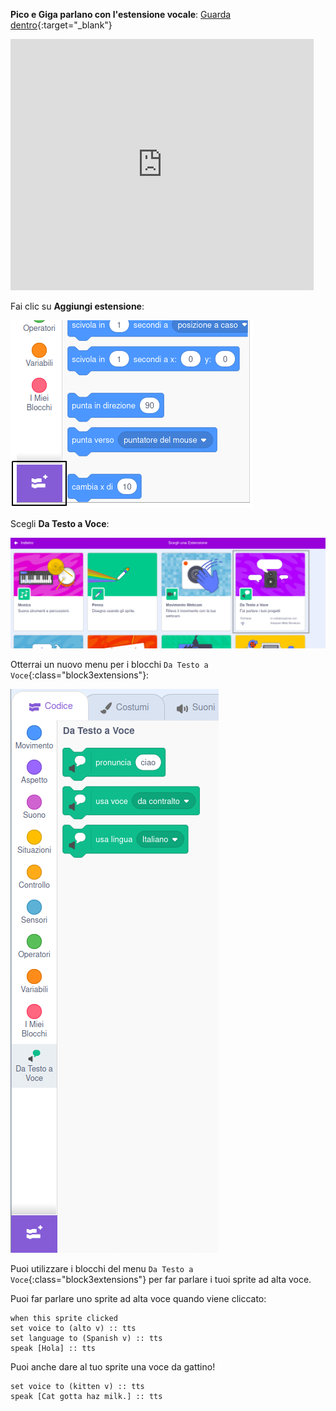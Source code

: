 **Pico e Giga parlano con l'estensione vocale**: [Guarda dentro](https://scratch.mit.edu/projects/499373708/editor){:target="_blank"}

<div class="scratch-preview">
  <iframe allowtransparency="true" width="485" height="402" src="https://scratch.mit.edu/projects/embed/499373708/?autostart=false" frameborder="0"></iframe>
</div>

Fai clic su **Aggiungi estensione**:

![L'icona "Aggiungi un'Estensione".](images/add-extension.png)

Scegli **Da Testo a Voce**:

![L'estensione "Da Testo a Voce" evidenziata.](images/text-to-speech.png)

Otterrai un nuovo menu per i blocchi `Da Testo a Voce`{:class="block3extensions"}:

![Il menu dei blocchi "Da Testo a Voce".](images/text-to-speech-blocks.png)

Puoi utilizzare i blocchi del menu `Da Testo a Voce`{:class="block3extensions"} per far parlare i tuoi sprite ad alta voce.

Puoi far parlare uno sprite ad alta voce quando viene cliccato:

```blocks3
when this sprite clicked
set voice to (alto v) :: tts
set language to (Spanish v) :: tts
speak [Hola] :: tts
```

Puoi anche dare al tuo sprite una voce da gattino!

```blocks3
set voice to (kitten v) :: tts
speak [Cat gotta haz milk.] :: tts
```
